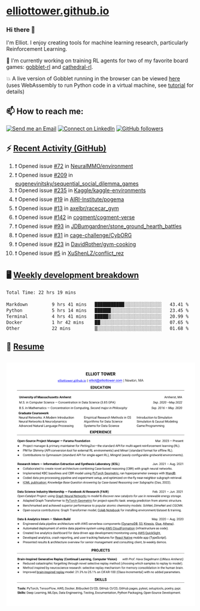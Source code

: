 # [elliottower.github.io](https://github.com/elliottower/elliottower.github.io)

### Hi there 👋

I'm Elliot. I enjoy creating tools for machine learning research, particularly Reinforcement Learning. 

🚀 I'm currently working on training RL agents for two of my favorite board games: [gobblet-rl](https://github.com/elliottower/gobblet-rl) and [cathedral-rl](https://github.com/elliottower/cathedral-rl). 

💥 A live version of Gobblet running in the browser can be viewed [here](https://elliottower.github.io/gobblet-rl/) (uses WebAssembly to run Python code in a virtual machine, see [tutorial](https://github.com/elliottower/gobblet-rl/blob/main/tutorials/WebAssembly/web_assembly.md) for details)


## 📫 How to reach me:

 [![Send me an Email](https://img.shields.io/badge/email-elliot%40elliottower.com-blue)](mailto:elliot@elliottower.com)
 [![Connect on LinkedIn](https://img.shields.io/badge/--linkedin?label=LinkedIn&logo=LinkedIn&style=social)](https://www.linkedin.com/in/elliot-tower)
 [![GitHub followers](https://img.shields.io/github/followers/elliottower?style=social)](https://github.com/elliottower/)
 

## ⚡ [Recent Activity (GitHub)](https://github.com/elliottower)

<!--START_SECTION:activity-->
1. ❗️ Opened issue [#72](https://github.com/NeuralMMO/environment/issues/72) in [NeuralMMO/environment](https://github.com/NeuralMMO/environment)
2. ❗️ Opened issue [#209](https://github.com/eugenevinitsky/sequential_social_dilemma_games/issues/209) in [eugenevinitsky/sequential_social_dilemma_games](https://github.com/eugenevinitsky/sequential_social_dilemma_games)
3. ❗️ Opened issue [#235](https://github.com/Kaggle/kaggle-environments/issues/235) in [Kaggle/kaggle-environments](https://github.com/Kaggle/kaggle-environments)
4. ❗️ Opened issue [#19](https://github.com/AIRI-Institute/pogema/issues/19) in [AIRI-Institute/pogema](https://github.com/AIRI-Institute/pogema)
5. ❗️ Opened issue [#13](https://github.com/axelbr/racecar_gym/issues/13) in [axelbr/racecar_gym](https://github.com/axelbr/racecar_gym)
6. ❗️ Opened issue [#142](https://github.com/cogment/cogment-verse/issues/142) in [cogment/cogment-verse](https://github.com/cogment/cogment-verse)
7. ❗️ Opened issue [#93](https://github.com/JDBumgardner/stone_ground_hearth_battles/issues/93) in [JDBumgardner/stone_ground_hearth_battles](https://github.com/JDBumgardner/stone_ground_hearth_battles)
8. ❗️ Opened issue [#31](https://github.com/cage-challenge/CybORG/issues/31) in [cage-challenge/CybORG](https://github.com/cage-challenge/CybORG)
9. ❗️ Opened issue [#23](https://github.com/DavidRother/gym-cooking/issues/23) in [DavidRother/gym-cooking](https://github.com/DavidRother/gym-cooking)
10. ❗️ Opened issue [#5](https://github.com/XuShenLZ/conflict_rez/issues/5) in [XuShenLZ/conflict_rez](https://github.com/XuShenLZ/conflict_rez)
<!--END_SECTION:activity-->


## 🖥️ [Weekly development breakdown](https://wakatime.com/@elliottower)
<!--START_SECTION:waka-->

```text
Total Time: 22 hrs 19 mins

Markdown         9 hrs 41 mins   ███████████░░░░░░░░░░░░░░   43.41 %
Python           5 hrs 14 mins   ██████░░░░░░░░░░░░░░░░░░░   23.45 %
Terminal         4 hrs 41 mins   █████▒░░░░░░░░░░░░░░░░░░░   20.99 %
Docker           1 hr 42 mins    ██░░░░░░░░░░░░░░░░░░░░░░░   07.65 %
Other            22 mins         ▒░░░░░░░░░░░░░░░░░░░░░░░░   01.68 %
```

<!--END_SECTION:waka-->


## 📄 [Resume](https://elliottower.github.io/src/pdf/resume.pdf)

<!-- PDF-TO-MARKDOWN:START -->
![Page 1](src/png/page1.png "Page 1")
---
<!-- PDF-TO-MARKDOWN:END -->
